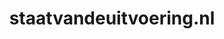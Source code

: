 ---
layout: post
title:  "staatvandeuitvoering.nl"
internal_url:  "/dutchgov/staatvandeuitvoering.nl.html"
categories: dutchgov
---